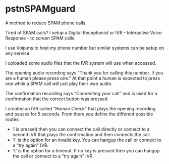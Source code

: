# pstnSPAMguard
A method to reduce SPAM phone calls.

Tired of SPAM calls? I setup a Digital Receptionist or IVR - Interactive Voice Response - to screen SPAM calls.

I use Voip.ms to host my phone number but similar systems can be setup on any service.

I uploaded some audio files that the IVR system will use when accessed.

The opening audio recording says "Thank you for calling this number. If you are a human please press one." At that point a human is expected to press one while a SPAM call will just play their own audio.

The confirmation recording says "Connecting your call" and is used for a confirmation that the correct button was pressed.

I created an IVR called "Human Check" that plays the opening recording and pauses for 5 seconds. From there you define the different possible routes:
- 1 is pressed then you can connect the call directly or connect to a second IVR that plays the confirmation and then connects the call.
- 'i' is the option for an invalid key. You can hangup the call or connect to a "try again" IVR.
- 't' is the option for a timeout. If no key is pressed then you can hangup the call or connect to a "try again" IVR.
